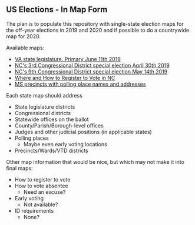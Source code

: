 ## US Elections - In Map Form

The plan is to populate this repository with single-state election maps for the off-year elections in 2019 and 2020 and if possible to do a countrywide map for 2020.

Available maps:
* [VA state legislature. Primary June 11th 2019](https://fiveham.github.io/Elections/2019/primary/VA.html)
* [NC's 3rd Congressional District special election April 30th 2019](https://fiveham.github.io/Elections/2019/special/NC03.html)
* [NC's 9th Congressional District special election May 14th 2019](https://fiveham.github.io/Elections/2019/special/NC09.html)
* [Where and How to Register to Vote in NC](https://fiveham.github.io/Elections/2019/register/nc/sites.html)
* [MS precincts with polling place names and addresses](https://fiveham.github.io/Elections/2018/general/MS.html)

Each state map should address

* State legislature districts
* Congressional districts
* Statewide offices on the ballot
* County/Parish/Borough-level offices
* Judges and other judicial positions (in applicable states)
* Polling places
    * Maybe even early voting locations
* Precincts/Wards/VTD districts

Other map information that would be nice, but which may not make it into final maps:

* How to register to vote
* How to vote absentee
    * Need an excuse?
* Early voting
    * Not available?
* ID requirements
    * None?
